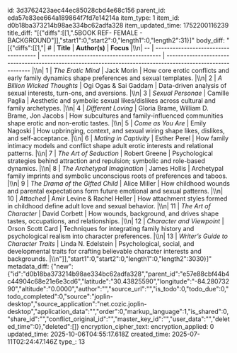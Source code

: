id: 3d3762423aec44ec85028cbd4e68c156
parent_id: eda57e83ee664a189864f7fd7e14214a
item_type: 1
item_id: d0b18ba373214b98ae334bc62adfa328
item_updated_time: 1752200116239
title_diff: "[{\"diffs\":[[1,\".5BOOK REF- FEMALE - BACKGROUND\"]],\"start1\":0,\"start2\":0,\"length1\":0,\"length2\":31}]"
body_diff: "[{\"diffs\":[[1,\"| #  | **Title**                            | **Author(s)**                              | **Focus**                                                                                                    |\\\n| -- | ------------------------------------ | ------------------------------------------ | ------------------------------------------------------------------------------------------------------------ |\\\n| 1  | *The Erotic Mind*                    | Jack Morin                                 | How core erotic conflicts and early family dynamics shape preferences and sexual templates.                  |\\\n| 2  | *A Billion Wicked Thoughts*          | Ogi Ogas & Sai Gaddam                      | Data-driven analysis of sexual interests, turn-ons, and aversions.                                           |\\\n| 3  | *Sexual Personae*                    | Camille Paglia                             | Aesthetic and symbolic sexual likes/dislikes across cultural and family archetypes.                          |\\\n| 4  | *Different Loving*                   | Gloria Brame, William D. Brame, Jon Jacobs | How subcultures and family-influenced communities shape erotic and non-erotic tastes.                        |\\\n| 5  | *Come as You Are*                    | Emily Nagoski                              | How upbringing, context, and sexual wiring shape likes, dislikes, and self-acceptance.                       |\\\n| 6  | *Mating in Captivity*                | Esther Perel                               | How family intimacy models and conflict shape adult erotic interests and relational patterns.                |\\\n| 7  | *The Art of Seduction*               | Robert Greene                              | Psychological strategies behind attraction and repulsion; symbolic and role-based dynamics.                  |\\\n| 8  | *The Archetypal Imagination*         | James Hollis                               | Archetypal family imprints and symbolic unconscious roots of preferences and taboos.                         |\\\n| 9  | *The Drama of the Gifted Child*      | Alice Miller                               | How childhood wounds and parental expectations form future emotional and sexual patterns.                    |\\\n| 10 | *Attached*                           | Amir Levine & Rachel Heller                | How attachment styles formed in childhood define adult love and sexual behavior.                             |\\\n| 11 | *The Art of Character*               | David Corbett                              | How wounds, background, and drives shape tastes, occupations, and relationships.                             |\\\n| 12 | *Character and Viewpoint*            | Orson Scott Card                           | Techniques for integrating family history and psychological realism into character preferences.              |\\\n| 13 | *Writer’s Guide to Character Traits* | Linda N. Edelstein                         | Psychological, social, and developmental traits for crafting believable character interests and backgrounds. |\\\n\"]],\"start1\":0,\"start2\":0,\"length1\":0,\"length2\":3030}]"
metadata_diff: {"new":{"id":"d0b18ba373214b98ae334bc62adfa328","parent_id":"e57e88cbf44b4c44904c68e21e6e3cd6","latitude":"30.43825590","longitude":"-84.28073290","altitude":"0.0000","author":"","source_url":"","is_todo":0,"todo_due":0,"todo_completed":0,"source":"joplin-desktop","source_application":"net.cozic.joplin-desktop","application_data":"","order":0,"markup_language":1,"is_shared":0,"share_id":"","conflict_original_id":"","master_key_id":"","user_data":"","deleted_time":0},"deleted":[]}
encryption_cipher_text: 
encryption_applied: 0
updated_time: 2025-10-06T04:55:17.618Z
created_time: 2025-07-11T02:24:47.146Z
type_: 13